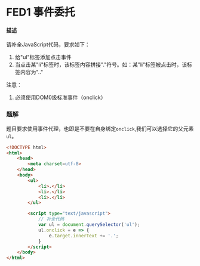 # FED1 事件委托


#### 描述

请补全JavaScript代码，要求如下：

1. 给"ul"标签添加点击事件
2. 当点击某"li"标签时，该标签内容拼接"."符号。如：某"li"标签被点击时，该标签内容为".."

注意：

1. 必须使用DOM0级标准事件（onclick）



### 题解

题目要求使用事件代理，也即是不要在自身绑定`onclick`,我们可以选择它的父元素`ul`。

```html
<!DOCTYPE html>
<html>
    <head>
        <meta charset=utf-8>
    </head>
    <body>
    	<ul>
            <li>.</li>
            <li>.</li>
            <li>.</li>
        </ul>

        <script type="text/javascript">
            // 补全代码
            var ul = document.querySelector('ul');
            ul.onclick = e => {
                e.target.innerText += '.';
            }
        </script>
    </body>
</html>
```

